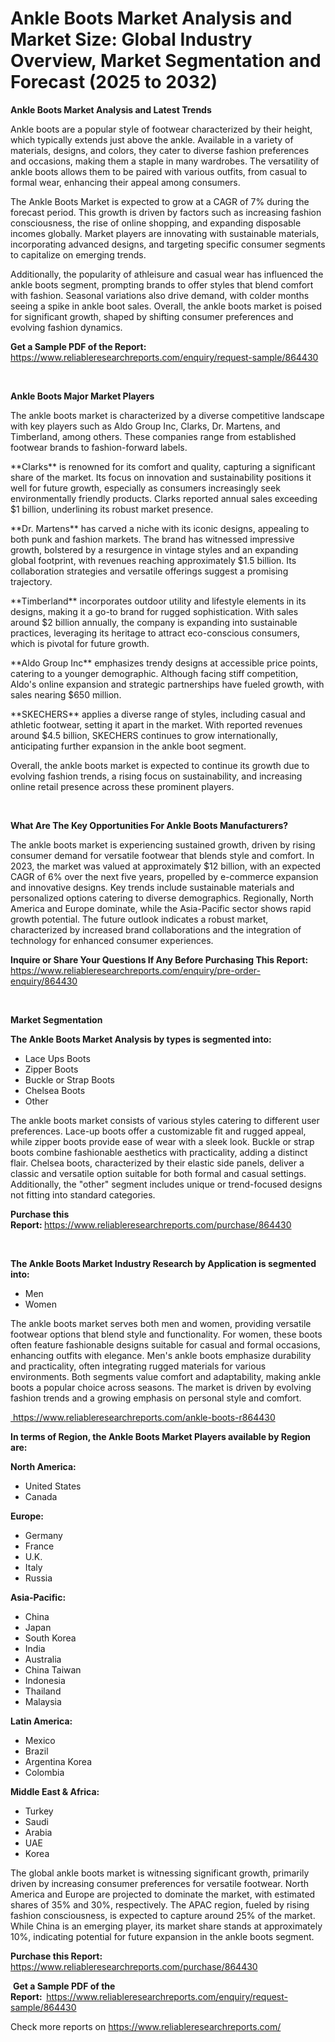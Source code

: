 <p><h1>Ankle Boots Market Analysis and Market Size: Global Industry Overview, Market Segmentation and Forecast (2025 to 2032)</h1></p><p><strong>Ankle Boots Market Analysis and Latest Trends</strong></p>
<p><p>Ankle boots are a popular style of footwear characterized by their height, which typically extends just above the ankle. Available in a variety of materials, designs, and colors, they cater to diverse fashion preferences and occasions, making them a staple in many wardrobes. The versatility of ankle boots allows them to be paired with various outfits, from casual to formal wear, enhancing their appeal among consumers.</p><p>The Ankle Boots Market is expected to grow at a CAGR of 7% during the forecast period. This growth is driven by factors such as increasing fashion consciousness, the rise of online shopping, and expanding disposable incomes globally. Market players are innovating with sustainable materials, incorporating advanced designs, and targeting specific consumer segments to capitalize on emerging trends. </p><p>Additionally, the popularity of athleisure and casual wear has influenced the ankle boots segment, prompting brands to offer styles that blend comfort with fashion. Seasonal variations also drive demand, with colder months seeing a spike in ankle boot sales. Overall, the ankle boots market is poised for significant growth, shaped by shifting consumer preferences and evolving fashion dynamics.</p></p>
<p><strong>Get a Sample PDF of the Report:&nbsp;</strong> <a href="https://www.reliableresearchreports.com/enquiry/request-sample/864430?utm_campaign=2230&utm_medium=2&utm_source=Github&utm_content=ia&utm_term=05042025&utm_id=ankle-boots">https://www.reliableresearchreports.com/enquiry/request-sample/864430</a></p>
<p>&nbsp;</p>
<p><strong>Ankle Boots Major Market Players</strong></p>
<p><p>The ankle boots market is characterized by a diverse competitive landscape with key players such as Aldo Group Inc, Clarks, Dr. Martens, and Timberland, among others. These companies range from established footwear brands to fashion-forward labels.</p><p>**Clarks** is renowned for its comfort and quality, capturing a significant share of the market. Its focus on innovation and sustainability positions it well for future growth, especially as consumers increasingly seek environmentally friendly products. Clarks reported annual sales exceeding $1 billion, underlining its robust market presence.</p><p>**Dr. Martens** has carved a niche with its iconic designs, appealing to both punk and fashion markets. The brand has witnessed impressive growth, bolstered by a resurgence in vintage styles and an expanding global footprint, with revenues reaching approximately $1.5 billion. Its collaboration strategies and versatile offerings suggest a promising trajectory.</p><p>**Timberland** incorporates outdoor utility and lifestyle elements in its designs, making it a go-to brand for rugged sophistication. With sales around $2 billion annually, the company is expanding into sustainable practices, leveraging its heritage to attract eco-conscious consumers, which is pivotal for future growth.</p><p>**Aldo Group Inc** emphasizes trendy designs at accessible price points, catering to a younger demographic. Although facing stiff competition, Aldo's online expansion and strategic partnerships have fueled growth, with sales nearing $650 million.</p><p>**SKECHERS** applies a diverse range of styles, including casual and athletic footwear, setting it apart in the market. With reported revenues around $4.5 billion, SKECHERS continues to grow internationally, anticipating further expansion in the ankle boot segment.</p><p>Overall, the ankle boots market is expected to continue its growth due to evolving fashion trends, a rising focus on sustainability, and increasing online retail presence across these prominent players.</p></p>
<p>&nbsp;</p>
<p><strong>What Are The Key Opportunities For Ankle Boots Manufacturers?</strong></p>
<p><p>The ankle boots market is experiencing sustained growth, driven by rising consumer demand for versatile footwear that blends style and comfort. In 2023, the market was valued at approximately $12 billion, with an expected CAGR of 6% over the next five years, propelled by e-commerce expansion and innovative designs. Key trends include sustainable materials and personalized options catering to diverse demographics. Regionally, North America and Europe dominate, while the Asia-Pacific sector shows rapid growth potential. The future outlook indicates a robust market, characterized by increased brand collaborations and the integration of technology for enhanced consumer experiences.</p></p>
<p><strong>Inquire or Share Your Questions If Any Before Purchasing This Report:</strong> <a href="https://www.reliableresearchreports.com/enquiry/pre-order-enquiry/864430?utm_campaign=2230&utm_medium=2&utm_source=Github&utm_content=ia&utm_term=05042025&utm_id=ankle-boots">https://www.reliableresearchreports.com/enquiry/pre-order-enquiry/864430</a></p>
<p>&nbsp;</p>
<p><strong>Market Segmentation</strong></p>
<p><strong>The Ankle Boots Market Analysis by types is segmented into:</strong></p>
<p><ul><li>Lace Ups Boots</li><li>Zipper Boots</li><li>Buckle or Strap Boots</li><li>Chelsea Boots</li><li>Other</li></ul></p>
<p><p>The ankle boots market consists of various styles catering to different user preferences. Lace-up boots offer a customizable fit and rugged appeal, while zipper boots provide ease of wear with a sleek look. Buckle or strap boots combine fashionable aesthetics with practicality, adding a distinct flair. Chelsea boots, characterized by their elastic side panels, deliver a classic and versatile option suitable for both formal and casual settings. Additionally, the "other" segment includes unique or trend-focused designs not fitting into standard categories.</p></p>
<p><strong>Purchase this Report:&nbsp;</strong><a href="https://www.reliableresearchreports.com/purchase/864430?utm_campaign=2230&utm_medium=2&utm_source=Github&utm_content=ia&utm_term=05042025&utm_id=ankle-boots">https://www.reliableresearchreports.com/purchase/864430</a></p>
<p>&nbsp;</p>
<p><strong>The Ankle Boots Market Industry Research by Application is segmented into:</strong></p>
<p><ul><li>Men</li><li>Women</li></ul></p>
<p><p>The ankle boots market serves both men and women, providing versatile footwear options that blend style and functionality. For women, these boots often feature fashionable designs suitable for casual and formal occasions, enhancing outfits with elegance. Men's ankle boots emphasize durability and practicality, often integrating rugged materials for various environments. Both segments value comfort and adaptability, making ankle boots a popular choice across seasons. The market is driven by evolving fashion trends and a growing emphasis on personal style and comfort.</p></p>
<p><a href="https://www.reliableresearchreports.com/ankle-boots-r864430?utm_campaign=2230&utm_medium=2&utm_source=Github&utm_content=ia&utm_term=05042025&utm_id=ankle-boots">&nbsp;https://www.reliableresearchreports.com/ankle-boots-r864430</a></p>
<p><strong>In terms of Region, the Ankle Boots Market Players available by Region are:</strong></p>
<p>
    <p> <strong> North America: </strong>
        <ul>
            <li>United States</li>
            <li>Canada</li>
        </ul>
        </p> 
    <p> <strong> Europe: </strong>
        <ul>
            <li>Germany</li>
            <li>France</li>
            <li>U.K.</li>
            <li>Italy</li>
            <li>Russia</li>
        </ul>
        </p> 
    <p> <strong> Asia-Pacific: </strong>
        <ul>
            <li>China</li>
            <li>Japan</li>
            <li>South Korea</li>
            <li>India</li>
            <li>Australia</li>
            <li>China Taiwan</li>
            <li>Indonesia</li>
            <li>Thailand</li>
            <li>Malaysia</li>
        </ul>
        </p> 
    <p> <strong> Latin America: </strong>
        <ul>
            <li>Mexico</li>
            <li>Brazil</li>
            <li>Argentina Korea</li>
            <li>Colombia</li>
        </ul>
        </p> 
    <p> <strong> Middle East & Africa: </strong>
        <ul>
            <li>Turkey</li>
            <li>Saudi</li>
            <li>Arabia</li>
            <li>UAE</li>
            <li>Korea</li>
        </ul>
    </p>
    </p>
<p><p>The global ankle boots market is witnessing significant growth, primarily driven by increasing consumer preferences for versatile footwear. North America and Europe are projected to dominate the market, with estimated shares of 35% and 30%, respectively. The APAC region, fueled by rising fashion consciousness, is expected to capture around 25% of the market. While China is an emerging player, its market share stands at approximately 10%, indicating potential for future expansion in the ankle boots segment.</p></p>
<p><strong>Purchase this Report: </strong><a href="https://www.reliableresearchreports.com/purchase/864430?utm_campaign=2230&utm_medium=2&utm_source=Github&utm_content=ia&utm_term=05042025&utm_id=ankle-boots">https://www.reliableresearchreports.com/purchase/864430</a></p>
<p>&nbsp;<strong>Get a Sample PDF of the Report:&nbsp;&nbsp;</strong><a href="https://www.reliableresearchreports.com/enquiry/request-sample/864430?utm_campaign=2230&utm_medium=2&utm_source=Github&utm_content=ia&utm_term=05042025&utm_id=ankle-boots">https://www.reliableresearchreports.com/enquiry/request-sample/864430</a></p>
<p><strong></strong></p>
<p>Check more reports on <a href="https://www.reliableresearchreports.com/?utm_campaign=2230&utm_medium=2&utm_source=Github&utm_content=ia&utm_term=05042025&utm_id=ankle-boots">https://www.reliableresearchreports.com/</a></p>
